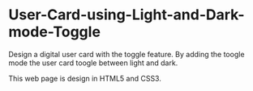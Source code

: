 # User-Card-using-Light-and-Dark-mode-Toggle
<p>Design a digital user card with the toggle feature. By adding the toogle mode the user card toogle between light and dark.</p>
<p>This web page is design in HTML5 and CSS3.</p> 
